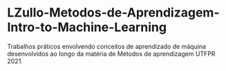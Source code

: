 # LZullo-Metodos-de-Aprendizagem-Intro-to-Machine-Learning
Trabalhos práticos envolvendo conceitos de aprendizado de máquina desenvolvidos ao longo da matéria de Métodos de aprendizagem UTFPR 2021.
